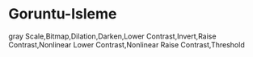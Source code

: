 # Goruntu-Isleme
gray Scale,Bitmap,Dilation,Darken,Lower Contrast,Invert,Raise Contrast,Nonlinear Lower Contrast,Nonlinear Raise Contrast,Threshold
